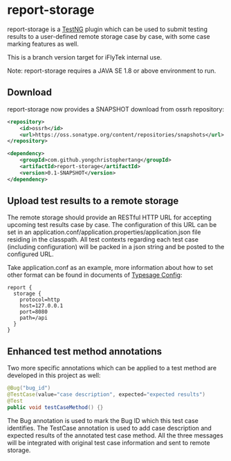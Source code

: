 # report-storage
report-storage is a [TestNG](http://testng.org) plugin which can be used to submit testing results to a user-defined remote storage case by case, with some case marking features as well.

This is a branch version target for iFlyTek internal use.

Note: report-storage requires a JAVA SE 1.8 or above environment to run.

## Download
report-storage now provides a SNAPSHOT download from ossrh repository:

```xml
<repository>
    <id>ossrh</id>
    <url>https://oss.sonatype.org/content/repositories/snapshots</url>
</repository>

<dependency>
    <groupId>com.github.yongchristophertang</groupId>
    <artifactId>report-storage</artifactId>
    <version>0.1-SNAPSHOT</version>
</dependency>
```

## Upload test results to a remote storage
The remote storage should provide an RESTful HTTP URL for accepting upcoming test results case by case. The configuration of this URL can be set in an application.conf/application.properties/application.json file residing in the classpath. All test contexts regarding each test case (including configuration) will be packed in a json string and be posted to the configured URL.

Take application.conf as an example, more information about how to set other format can be found in documents of [Typesage Config](https://github.com/typesafehub/config):

```
report {
  storage {
    protocol=http
    host=127.0.0.1
    port=8080
    path=/api
  }
}
```

## Enhanced test method annotations
Two more specific annotations which can be applied to a test method are developed in this project as well:

```java
@Bug("bug_id")
@TestCase(value="case description", expected="expected results")
@Test
public void testCaseMethod() {}
```

The Bug annotation is used to mark the Bug ID which this test case identifies. The TestCase annotation is used to add case description and expected results of the annotated test case method. All the three messages will be integrated with original test case information and sent to remote storage.
